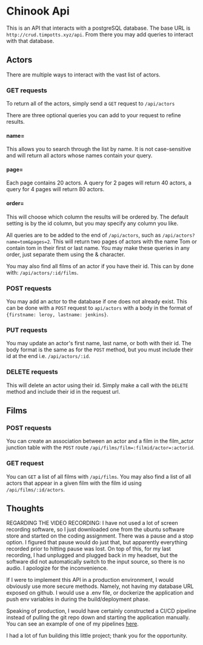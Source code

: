 # Chinook Api

This is an API that interacts with a postgreSQL database. The base URL is `http://crud.timpotts.xyz/api`. From there you may add queries to interact with that database.

## Actors

There are multiple ways to interact with the vast list of actors.

### GET requests

To return all of the actors, simply send a `GET` request to `/api/actors`

There are three optional queries you can add to your request to refine results.

#### name=

This allows you to search through the list by name. It is not case-sensitive and will return all actors whose names contain your query.

#### page=

Each page contains 20 actors. A query for 2 pages will return 40 actors, a query for 4 pages will return 80 actors.

#### order=

This will choose which column the results will be ordered by. The default setting is by the id column, but you may specify any column you like.

All queries are to be added to the end of `/api/actors`, such as `/api/actors?name=tom&pages=2`. This will return two pages of actors with the name Tom or contain tom in their first or last name. You may make these queries in any order, just separate them using the & character.

You may also find all films of an actor if you have their id. This can by done with: `/api/actors/:id/films`.

### POST requests

You may add an actor to the database if one does not already exist. This can be done with a `POST` request to `api/actors` with a body in the format of `{firstname: leroy, lastname: jenkins}`.

### PUT requests

You may update an actor's first name, last name, or both with their id. The body format is the same as for the `POST` method, but you must include their id at the end i.e. `/api/actors/:id`.

### DELETE requests

This will delete an actor using their id. Simply make a call with the `DELETE` method and include their id in the request url.

## Films

### POST requests

You can create an association between an actor and a film in the film_actor junction table with the `POST` route `/api/films/film=:filmid/actor=:actorid`.

### GET request

You can `GET` a list of all films with `/api/films`. You may also find a list of all actors that appear in a given film with the film id using `/api/films/:id/actors`.

## Thoughts

REGARDING THE VIDEO RECORDING: I have not used a lot of screen recording software, so I just downloaded one from the ubuntu software store and started on the coding assignment. There was a pause and a stop option. I figured that pause would do just that, but apparently everything recorded prior to hitting pause was lost. On top of this, for my last recording, I had unplugged and plugged back in my headset, but the software did not automatically switch to the input source, so there is no audio. I apologize for the inconvenience.

If I were to implement this API in a production environment, I would obviously use more secure methods. Namely, not having my database URL exposed on github. I would use a .env file, or dockerize the application and push env variables in during the build/deployment phase.

Speaking of production, I would have certainly constructed a CI/CD pipeline instead of pulling the git repo down and starting the application manually. You can see an example of one of my pipelines [here](https://github.com/timmypotts/package-tracker/blob/master/.circleci/config.yml).

I had a lot of fun building this little project; thank you for the opportunity.
